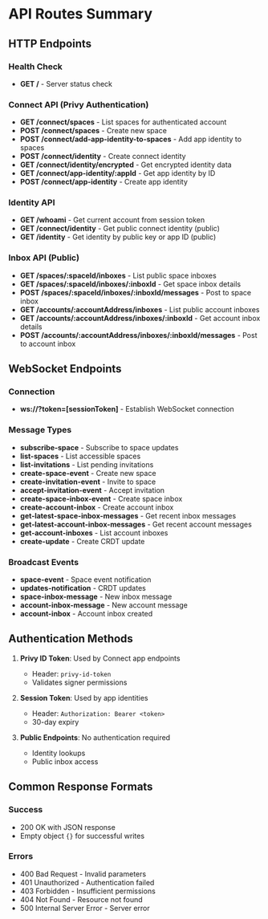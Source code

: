 # API Routes Summary

## HTTP Endpoints

### Health Check
- **GET /** - Server status check

### Connect API (Privy Authentication)
- **GET /connect/spaces** - List spaces for authenticated account
- **POST /connect/spaces** - Create new space
- **POST /connect/add-app-identity-to-spaces** - Add app identity to spaces
- **POST /connect/identity** - Create connect identity
- **GET /connect/identity/encrypted** - Get encrypted identity data
- **GET /connect/app-identity/:appId** - Get app identity by ID
- **POST /connect/app-identity** - Create app identity

### Identity API
- **GET /whoami** - Get current account from session token
- **GET /connect/identity** - Get public connect identity (public)
- **GET /identity** - Get identity by public key or app ID (public)

### Inbox API (Public)
- **GET /spaces/:spaceId/inboxes** - List public space inboxes
- **GET /spaces/:spaceId/inboxes/:inboxId** - Get space inbox details
- **POST /spaces/:spaceId/inboxes/:inboxId/messages** - Post to space inbox
- **GET /accounts/:accountAddress/inboxes** - List public account inboxes
- **GET /accounts/:accountAddress/inboxes/:inboxId** - Get account inbox details
- **POST /accounts/:accountAddress/inboxes/:inboxId/messages** - Post to account inbox

## WebSocket Endpoints

### Connection
- **ws://?token=[sessionToken]** - Establish WebSocket connection

### Message Types
- **subscribe-space** - Subscribe to space updates
- **list-spaces** - List accessible spaces
- **list-invitations** - List pending invitations
- **create-space-event** - Create new space
- **create-invitation-event** - Invite to space
- **accept-invitation-event** - Accept invitation
- **create-space-inbox-event** - Create space inbox
- **create-account-inbox** - Create account inbox
- **get-latest-space-inbox-messages** - Get recent inbox messages
- **get-latest-account-inbox-messages** - Get recent account messages
- **get-account-inboxes** - List account inboxes
- **create-update** - Create CRDT update

### Broadcast Events
- **space-event** - Space event notification
- **updates-notification** - CRDT updates
- **space-inbox-message** - New inbox message
- **account-inbox-message** - New account message
- **account-inbox** - Account inbox created

## Authentication Methods

1. **Privy ID Token**: Used by Connect app endpoints
   - Header: `privy-id-token`
   - Validates signer permissions

2. **Session Token**: Used by app identities
   - Header: `Authorization: Bearer <token>`
   - 30-day expiry

3. **Public Endpoints**: No authentication required
   - Identity lookups
   - Public inbox access

## Common Response Formats

### Success
- 200 OK with JSON response
- Empty object `{}` for successful writes

### Errors
- 400 Bad Request - Invalid parameters
- 401 Unauthorized - Authentication failed
- 403 Forbidden - Insufficient permissions
- 404 Not Found - Resource not found
- 500 Internal Server Error - Server error